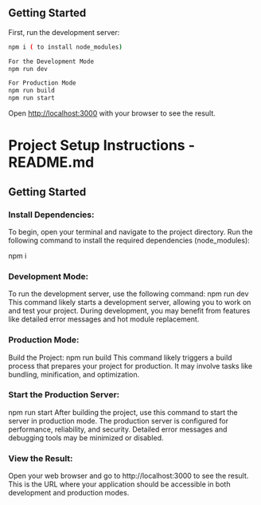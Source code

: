 
## Getting Started

First, run the development server:

```bash
npm i ( to install node_modules)

For the Development Mode 
npm run dev

For Production Mode
npm run build
npm run start 
```

Open [http://localhost:3000](http://localhost:3000) with your browser to see the result.



# Project Setup Instructions - README.md

## Getting Started

### Install Dependencies:

To begin, open your terminal and navigate to the project directory. Run the following command to install the required dependencies (node_modules):

npm i

### Development Mode:

To run the development server, use the following command:
npm run dev
This command likely starts a development server, allowing you to work on and test your project. During development, you may benefit from features like detailed error messages and hot module replacement.

### Production Mode:

Build the Project:
npm run build
This command likely triggers a build process that prepares your project for production. It may involve tasks like bundling, minification, and optimization.

### Start the Production Server:

npm run start
After building the project, use this command to start the server in production mode. The production server is configured for performance, reliability, and security. Detailed error messages and debugging tools may be minimized or disabled.

### View the Result:
Open your web browser and go to http://localhost:3000 to see the result. This is the URL where your application should be accessible in both development and production modes.
